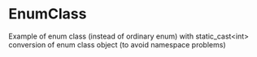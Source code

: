 # EnumClass 
Example of enum class (instead of ordinary enum) with static_cast&lt;int> conversion of enum class object (to avoid namespace problems)
